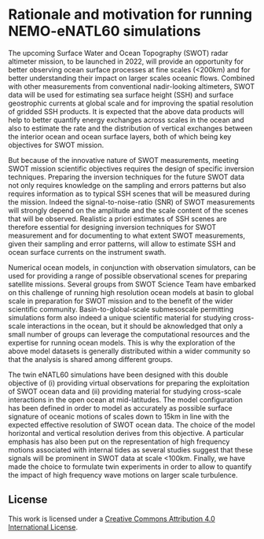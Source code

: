 # Rationale and motivation for running NEMO-eNATL60 simulations

The upcoming Surface Water and Ocean Topography (SWOT) radar altimeter mission, to be launched in 2022, will provide an opportunity for better observing ocean surface processes at fine scales (<200km) and for better understanding their impact on larger scales oceanic flows. Combined with other measurements from conventional nadir-looking altimeters, SWOT data will be used for estimating sea surface height (SSH) and surface geostrophic currents at global scale and for improving the spatial resolution of gridded SSH products. It is expected that the above data products will help to better quantify energy exchanges across scales in the ocean and also to estimate the rate and the distribution of vertical exchanges between the interior ocean and ocean surface layers, both of which being key objectives for SWOT mission.

But because of the innovative nature of SWOT measurements, meeting SWOT mission scientific objectives requires the design of specific inversion techniques. Preparing the inversion techniques for the future SWOT data not only requires knowledge on the sampling and errors patterns but also requires information as to typical SSH scenes that will be measured during the mission. Indeed the signal-to-noise-ratio (SNR) of SWOT measurements will strongly depend on the amplitude and the scale content of the scenes that will be observed. Realistic a priori estimates of SSH scenes are therefore essential for designing inversion techniques for SWOT measurement and for documenting to what extent SWOT measurements, given their sampling and error patterns, will allow to estimate SSH and ocean surface currents on the instrument swath. 

Numerical ocean models, in conjunction with observation simulators, can be used for providing a range of possible observational scenes for preparing satellite missions. Several groups from SWOT Science Team have embarked on this challenge of running high resolution ocean models at basin to global scale in preparation for SWOT mission and to the benefit of the wider scientific community. Basin-to-global-scale submesoscale permitting simulations form also indeed a unique scientific material for studying cross-scale interactions in the ocean, but it should be aknowledged that only a small number of groups can leverage the computational resources and the expertise for running ocean models. This is why the exploration of the above model datasets is generally distributed within a wider community so that the analysis is shared among different groups.

The twin eNATL60 simulations have been designed with this double objective of (i) providing virtual observations for preparing the exploitation of SWOT ocean data and (ii) providing material for studying cross-scale interactions in the open ocean at mid-latitudes. The model configuration has been defined in order to model as accurately as possible surface signature of oceanic motions of scales down to 15km in line with the expected effective resolution of SWOT ocean data. The choice of the model horizontal and vertical resolution derives from this objective. A particular emphasis has also been put on the representation of high frequency motions associated with internal tides as several studies suggest that these signals will be prominent in SWOT data at scale <100km. Finally, we have made the choice to formulate twin experiments in order to allow to quantify the impact of high frequency wave motions on larger scale turbulence. 



## License
This work is licensed under a <a rel="license" href="http://creativecommons.org/licenses/by/4.0/">Creative Commons Attribution 4.0 International License</a>.
